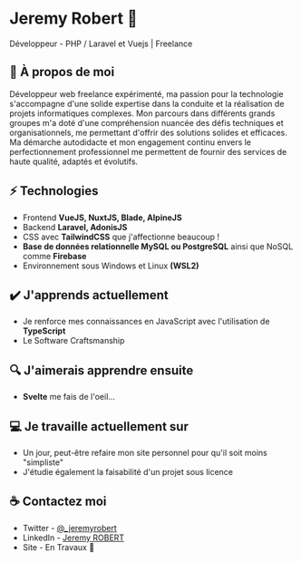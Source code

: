 # Jeremy Robert 👋
Développeur - PHP / Laravel et Vuejs | Freelance

## 📘 À propos de moi
Développeur web freelance expérimenté, ma passion pour la technologie s'accompagne d'une solide expertise dans la conduite et la réalisation de projets informatiques complexes. 
Mon parcours dans différents grands groupes m'a doté d'une compréhension nuancée des défis techniques et organisationnels, me permettant d'offrir des solutions solides et efficaces.
Ma démarche autodidacte et mon engagement continu envers le perfectionnement professionnel me permettent de fournir des services de haute qualité, adaptés et évolutifs.

## ⚡ Technologies
- Frontend **VueJS, NuxtJS, Blade, AlpineJS**
- Backend **Laravel, AdonisJS**
- CSS avec **TailwindCSS** que j'affectionne beaucoup !
- **Base de données relationnelle MySQL ou PostgreSQL** ainsi que NoSQL comme **Firebase**
- Environnement sous Windows et Linux **(WSL2)**

## ✔️ J'apprends actuellement
- Je renforce mes connaissances en JavaScript avec l'utilisation de **TypeScript**
- Le Software Craftsmanship

## 🔍 J'aimerais apprendre ensuite
- **Svelte** me fais de l'oeil...

## 💻 Je travaille actuellement sur
- Un jour, peut-être refaire mon site personnel pour qu'il soit moins "simpliste"
- J'étudie également la faisabilité d'un projet sous licence

## ☕ Contactez moi
- Twitter - [@_jeremyrobert](https://twitter.com/_jeremyrobert)
- LinkedIn - [Jeremy ROBERT](https://in.linkedin.com/in/jeremy-robert)
- Site - En Travaux 🚧
